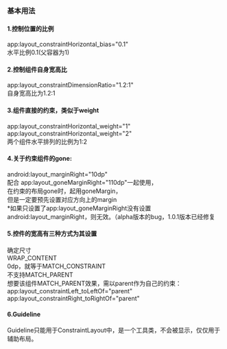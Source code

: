 ### 基本用法
#### 1.控制位置的比例
app:layout_constraintHorizontal_bias="0.1"</br>
水平比例0.1(父容器为1)</br>
#### 2.控制组件自身宽高比
app:layout_constraintDimensionRatio="1.2:1"</br>
自身宽高比为1.2:1</br>
#### 3.组件直接的约束，类似于weight
app:layout_constraintHorizontal_weight="1"</br>
app:layout_constraintHorizontal_weight="2"</br>
两个组件水平排列的比例为1:2</br>
#### 4.关于约束组件的gone:
android:layout_marginRight="10dp" </br>
配合 app:layout_goneMarginRight="110dp"一起使用，</br>
在约束的布局gone时，起用goneMargin，</br>
但是一定要预先设置对应方向上的margin</br>
*如果只设置了app:layout_goneMarginRight没有设置android:layout_marginRight，则无效。（alpha版本的bug，1.0.1版本已经修复</br>
#### 5.控件的宽高有三种方式为其设置
确定尺寸 </br>
WRAP_CONTENT </br>
0dp，就等于MATCH_CONSTRAINT</br>
不支持MATCH_PARENT</br>
想要该组件MATCH_PARENT效果，需以parent作为自己的约束：</br>
app:layout_constraintLeft_toLeftOf="parent"</br>
app:layout_constraintRight_toRightOf="parent"</br>
#### 6.Guideline
Guideline只能用于ConstraintLayout中，是一个工具类，不会被显示，仅仅用于辅助布局。
